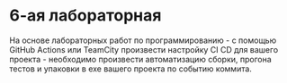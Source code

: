 # 6-ая лабораторная
На основе лабораторных работ по программированию - с помощью GitHub Actions или TeamCity произвести настройку CI CD для вашего проекта - необходимо произвести автоматизацию сборки, прогона тестов и упаковки в exe вашего проекта по событию коммита.
